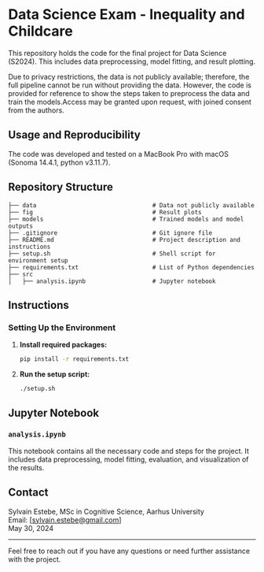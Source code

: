 # Data Science Exam - Inequality and Childcare

This repository holds the code for the final project for Data Science (S2024). This includes data preprocessing, model fitting, and result plotting.

Due to privacy restrictions, the data is not publicly available; therefore, the full pipeline cannot be run without providing the data. However, the code is provided for reference to show the steps taken to preprocess the data and train the models.Access may be granted upon request, with joined consent from the authors.

## Usage and Reproducibility

The code was developed and tested on a MacBook Pro with macOS (Sonoma 14.4.1, python v3.11.7).

## Repository Structure
```
├── data                                 # Data not publicly available
├── fig                                  # Result plots
├── models                               # Trained models and model outputs
├── .gitignore                           # Git ignore file
├── README.md                            # Project description and instructions
├── setup.sh                             # Shell script for environment setup
├── requirements.txt                     # List of Python dependencies
├── src
│   ├── analysis.ipynb                   # Jupyter notebook
```

## Instructions

### Setting Up the Environment

1. **Install required packages:**
   ```bash
   pip install -r requirements.txt
   ```

2. **Run the setup script:**
   ```bash
   ./setup.sh
   ```

## Jupyter Notebook

### `analysis.ipynb`
This notebook contains all the necessary code and steps for the project. It includes data preprocessing, model fitting, evaluation, and visualization of the results.

## Contact
Sylvain Estebe, MSc in Cognitive Science, Aarhus University  
Email: [sylvain.estebe@gmail.com]  
May 30, 2024

---

Feel free to reach out if you have any questions or need further assistance with the project.
